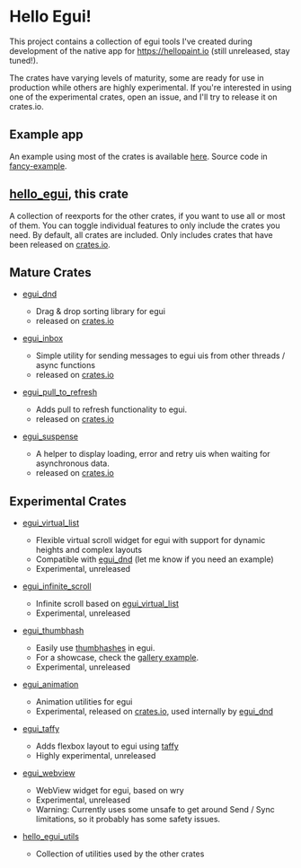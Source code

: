 # Hello Egui!
This project contains a collection of egui tools I've created during
development of the native app for <https://hellopaint.io> (still unreleased, stay tuned!).

The crates have varying levels of maturity, some are ready for use in production
while others are highly experimental.
If you're interested in using one of the experimental crates, open an issue, and I'll try to
release it on crates.io.

## Example app
An example using most of the crates is available [here](https://lucasmerlin.github.io/hello_egui/).
Source code in [fancy-example](fancy-example).

## [**hello_egui**](https://crates.io/crates/hello_egui), this crate
A collection of reexports for the other crates, if you want to use all or most of them.
You can toggle individual features to only include the crates you need. By default, all crates are included.
Only includes crates that have been released on [crates.io](https://crates.io/).

## **Mature** Crates
- [egui_dnd](crates/egui_dnd)
  - Drag & drop sorting library for egui
  - released on [crates.io](https://crates.io/crates/egui_dnd)

- [egui_inbox](crates/egui_inbox)
  - Simple utility for sending messages to egui uis from other threads / async functions
  - released on [crates.io](https://crates.io/crates/egui_inbox)

- [egui_pull_to_refresh](crates/egui_pull_to_refresh)
  - Adds pull to refresh functionality to egui.
  - released on [crates.io](https://crates.io/crates/egui_pull_to_refresh)

- [egui_suspense](crates/egui_suspense)
  - A helper to display loading, error and retry uis when waiting for asynchronous data.
  - released on [crates.io](https://crates.io/crates/egui_suspense)

## **Experimental** Crates

- [egui_virtual_list](crates/egui_virtual_list)
  - Flexible virtual scroll widget for egui with support for dynamic heights and complex layouts
  - Compatible with [egui_dnd](crates/egui_dnd) (let me know if you need an example)
  - Experimental, unreleased

- [egui_infinite_scroll](crates/egui_infinite_scroll)
  - Infinite scroll based on [egui_virtual_list](crates/egui_virtual_list)
  - Experimental, unreleased

- [egui_thumbhash](crates/egui_thumbhash)
  - Easily use [thumbhashes](https://evanw.github.io/thumbhash/) in egui.
  - For a showcase, check the [gallery example](https://lucasmerlin.github.io/hello_egui/).
  - Experimental, unreleased

- [egui_animation](crates/egui_animation)
  - Animation utilities for egui
  - Experimental, released on [crates.io](https://crates.io/crates/egui_animation), used internally by [egui_dnd](crates/egui_dnd)

- [egui_taffy](crates/egui_taffy)
  - Adds flexbox layout to egui using [taffy](https://github.com/DioxusLabs/taffy)
  - Highly experimental, unreleased

- [egui_webview](crates/egui_webview)
  - WebView widget for egui, based on wry
  - Experimental, unreleased
  - Warning: Currently uses some unsafe to get around Send / Sync limitations,
    so it probably has some safety issues.

- [hello_egui_utils](crates/hello_egui_utils)
  - Collection of utilities used by the other crates

